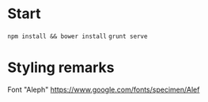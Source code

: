 # Start
`npm install && bower install`
`grunt serve`
# Styling remarks
Font "Aleph" https://www.google.com/fonts/specimen/Alef